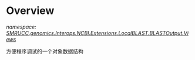 ﻿# Overview
_namespace: [SMRUCC.genomics.Interops.NCBI.Extensions.LocalBLAST.BLASTOutput.Views](./index.md)_

方便程序调试的一个对象数据结构




